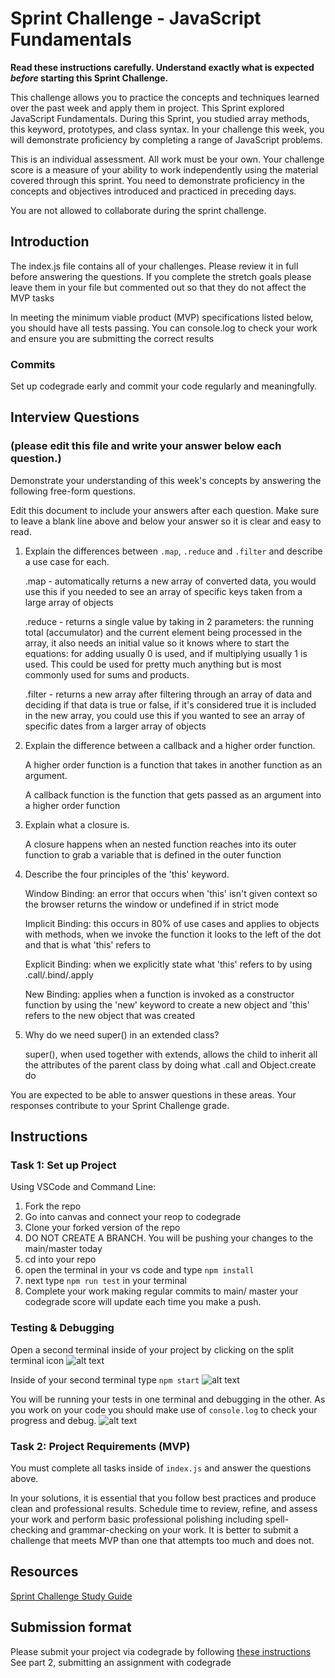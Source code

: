 # Sprint Challenge - JavaScript Fundamentals

**Read these instructions carefully. Understand exactly what is expected _before_ starting this Sprint Challenge.**

This challenge allows you to practice the concepts and techniques learned over the past week and apply them in project. This Sprint explored JavaScript Fundamentals. During this Sprint, you studied array methods, this keyword, prototypes, and class syntax. In your challenge this week, you will demonstrate proficiency by completing a range of JavaScript problems.

This is an individual assessment. All work must be your own. Your challenge score is a measure of your ability to work independently using the material covered through this sprint. You need to demonstrate proficiency in the concepts and objectives introduced and practiced in preceding days.

You are not allowed to collaborate during the sprint challenge. 

## Introduction

The index.js file contains all of your challenges. Please review it in full before answering the questions. If you complete the stretch goals please leave them in your file but commented out so that they do not affect the MVP tasks 

In meeting the minimum viable product (MVP) specifications listed below, you should have all tests passing. You can console.log to check your work and ensure you are submitting the correct results 

### Commits

Set up codegrade early and commit your code regularly and meaningfully. 

## Interview Questions
### (please edit this file and write your answer below each question.)
Demonstrate your understanding of this week's concepts by answering the following free-form questions.

Edit this document to include your answers after each question. Make sure to leave a blank line above and below your answer so it is clear and easy to read.

1. Explain the differences between `.map`, `.reduce` and `.filter` and describe a use case for each. 

    .map - automatically returns a new array of converted data, you would use this if you needed to see an array of specific keys taken from a large array of objects

    .reduce - returns a single value by taking in 2 parameters: the running total (accumulator) and the current element being processed in the array, it also needs an initial value so it knows where to start the equations: for adding usually 0 is used, and if multiplying usually 1 is used. This could be used for pretty much anything but is most commonly used for sums and products.

    .filter - returns a new array after filtering through an array of data and deciding if that data is true or false, if it's considered true it is included in the new array, you could use this if you wanted to see an array of specific dates from a larger array of objects

2. Explain the difference between a callback and a higher order function.

    A higher order function is a function that takes in another function as an argument.

    A callback function is the function that gets passed as an argument into a higher order function

3. Explain what a closure is.

    A closure happens when an nested function reaches into its outer function to grab a variable that is defined in the outer function

4. Describe the four principles of the 'this' keyword.

    Window Binding: an error that occurs when 'this' isn't given context so the browser returns the window or undefined if in strict mode

    Implicit Binding: this occurs in 80% of use cases and applies to objects with methods, when we invoke the function it looks to the left of the dot and that is what 'this' refers to

    Explicit Binding: when we explicitly state what 'this' refers to by using .call/.bind/.apply

    New Binding: applies when a function is invoked as a constructor function by using the 'new' keyword to create a new object and 'this' refers to the new object that was created

5. Why do we need super() in an extended class?

    super(), when used together with extends, allows the child to inherit all the attributes of the parent class by doing what .call and Object.create do

You are expected to be able to answer questions in these areas. Your responses contribute to your Sprint Challenge grade. 

## Instructions

### Task 1: Set up Project

Using VSCode and Command Line:


1. Fork the repo
2. Go into canvas and connect your reop to codegrade
3. Clone your forked version of the repo
4. DO NOT CREATE A BRANCH. You will be pushing your changes to the main/master today
5. cd into your repo
6. open the terminal in your vs code and type `npm install`
7. next type `npm run test` in your terminal
8. Complete your work making regular commits to main/ master your codegrade score will update each time you make a push.


### Testing & Debugging

Open a second terminal inside of your project by clicking on the split terminal icon
![alt text](assets/split_terminal.png "Split Terminal")

Inside of your second terminal type `npm start` 
![alt text](assets/npm_start.png "type npm start")

You will be running your tests in one terminal and debugging in the other. As you work on your code you should make use of `console.log` to check your progress and debug.
![alt text](assets/tests_debug_terminal_final.png "your terminal should look like this")

### Task 2: Project Requirements (MVP)

You must complete all tasks inside of `index.js` and answer the questions above.

In your solutions, it is essential that you follow best practices and produce clean and professional results. Schedule time to review, refine, and assess your work and perform basic professional polishing including spell-checking and grammar-checking on your work. It is better to submit a challenge that meets MVP than one that attempts too much and does not.

## Resources
 
 [Sprint Challenge Study Guide](https://www.notion.so/lambdaschool/Unit-1-Sprint-3-Study-Guide-033a9a00659a4ef98c12eb97e49a6110)

## Submission format

Please submit your project via codegrade by following [these instructions](https://lambdaschool.notion.site/lambdaschool/Lambda-School-Git-Flow-Step-by-step-269f68ae3bf64eb689a8328715a179f9) See part 2, submitting an assignment with codegrade
